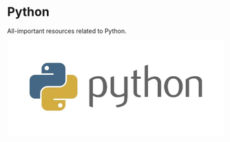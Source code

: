 # Python<br>
All-important resources related to Python.
<!-- <img src="Images/python-logo.jpg"> -->
![](Images/python-logo.jpg)

